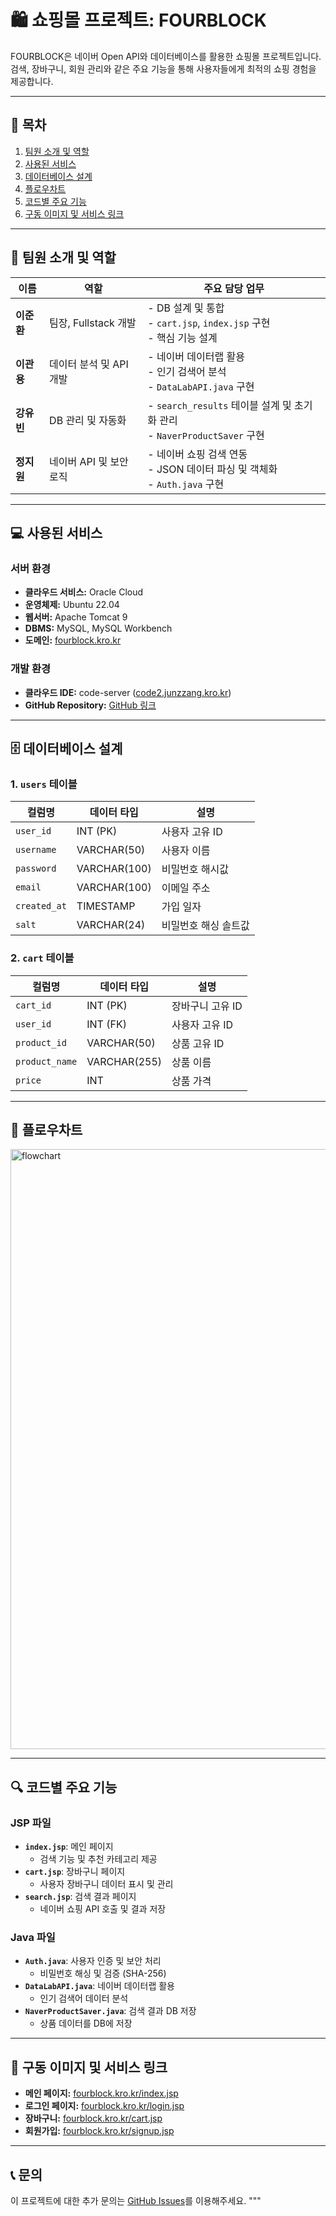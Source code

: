 # 🛍️ 쇼핑몰 프로젝트: FOURBLOCK

FOURBLOCK은 네이버 Open API와 데이터베이스를 활용한 쇼핑몰 프로젝트입니다. 검색, 장바구니, 회원 관리와 같은 주요 기능을 통해 사용자들에게 최적의 쇼핑 경험을 제공합니다.

---

## 📌 목차
1. [팀원 소개 및 역할](#-팀원-소개-및-역할)
2. [사용된 서비스](#-사용된-서비스)
3. [데이터베이스 설계](#-데이터베이스-설계)
4. [플로우차트](#-플로우차트)
5. [코드별 주요 기능](#-코드별-주요-기능)
6. [구동 이미지 및 서비스 링크](#-구동-이미지-및-서비스-링크)

---

## 👥 팀원 소개 및 역할

| 이름      | 역할                    | 주요 담당 업무                                                                 |
|-----------|-------------------------|------------------------------------------------------------------------------|
| **이준환** | 팀장, Fullstack 개발     | - DB 설계 및 통합<br>- `cart.jsp`, `index.jsp` 구현<br>- 핵심 기능 설계 |
| **이관용** | 데이터 분석 및 API 개발 | - 네이버 데이터랩 활용<br>- 인기 검색어 분석<br>- `DataLabAPI.java` 구현 |
| **강유빈** | DB 관리 및 자동화       | - `search_results` 테이블 설계 및 초기화 관리<br>- `NaverProductSaver` 구현 |
| **정지원** | 네이버 API 및 보안 로직 | - 네이버 쇼핑 검색 연동<br>- JSON 데이터 파싱 및 객체화<br>- `Auth.java` 구현 |

---

## 💻 사용된 서비스

### 서버 환경
- **클라우드 서비스:** Oracle Cloud
- **운영체제:** Ubuntu 22.04
- **웹서버:** Apache Tomcat 9
- **DBMS:** MySQL, MySQL Workbench
- **도메인:** [fourblock.kro.kr](http://fourblock.kro.kr)

### 개발 환경
- **클라우드 IDE:** code-server ([code2.junzzang.kro.kr](http://code2.junzzang.kro.kr))
- **GitHub Repository:** [GitHub 링크](https://github.com/junans0boi/FourBlock)

---

## 🗄️ 데이터베이스 설계

### 1. `users` 테이블
| 컬럼명         | 데이터 타입  | 설명                   |
|----------------|--------------|------------------------|
| `user_id`      | INT (PK)     | 사용자 고유 ID         |
| `username`     | VARCHAR(50)  | 사용자 이름            |
| `password`     | VARCHAR(100) | 비밀번호 해시값        |
| `email`        | VARCHAR(100) | 이메일 주소            |
| `created_at`   | TIMESTAMP    | 가입 일자              |
| `salt`         | VARCHAR(24)  | 비밀번호 해싱 솔트값   |

### 2. `cart` 테이블
| 컬럼명         | 데이터 타입  | 설명                   |
|----------------|--------------|------------------------|
| `cart_id`      | INT (PK)     | 장바구니 고유 ID       |
| `user_id`      | INT (FK)     | 사용자 고유 ID         |
| `product_id`   | VARCHAR(50)  | 상품 고유 ID           |
| `product_name` | VARCHAR(255) | 상품 이름              |
| `price`        | INT          | 상품 가격              |

---

## 🔄 플로우차트
<img width="960" alt="flowchart" src="https://github.com/user-attachments/assets/9aeb99de-b79a-4f62-9654-1f06a4102cfe">


---

## 🔍 코드별 주요 기능

### JSP 파일
- **`index.jsp`**: 메인 페이지
  - 검색 기능 및 추천 카테고리 제공
- **`cart.jsp`**: 장바구니 페이지
  - 사용자 장바구니 데이터 표시 및 관리
- **`search.jsp`**: 검색 결과 페이지
  - 네이버 쇼핑 API 호출 및 결과 저장

### Java 파일
- **`Auth.java`**: 사용자 인증 및 보안 처리
  - 비밀번호 해싱 및 검증 (SHA-256)
- **`DataLabAPI.java`**: 네이버 데이터랩 활용
  - 인기 검색어 데이터 분석
- **`NaverProductSaver.java`**: 검색 결과 DB 저장
  - 상품 데이터를 DB에 저장

---

## 📸 구동 이미지 및 서비스 링크

- **메인 페이지:** [fourblock.kro.kr/index.jsp](http://fourblock.kro.kr/index.jsp)
- **로그인 페이지:** [fourblock.kro.kr/login.jsp](http://fourblock.kro.kr/login.jsp)
- **장바구니:** [fourblock.kro.kr/cart.jsp](http://fourblock.kro.kr/cart.jsp)
- **회원가입:** [fourblock.kro.kr/signup.jsp](http://fourblock.kro.kr/signup.jsp)

---

## 📞 문의
이 프로젝트에 대한 추가 문의는 [GitHub Issues](https://github.com/junans0boi/FourBlock/issues)를 이용해주세요.
"""
